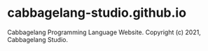 # cabbagelang-studio.github.io
Cabbagelang Programming Language Website. Copyright (c) 2021, Cabbagelang Studio.
